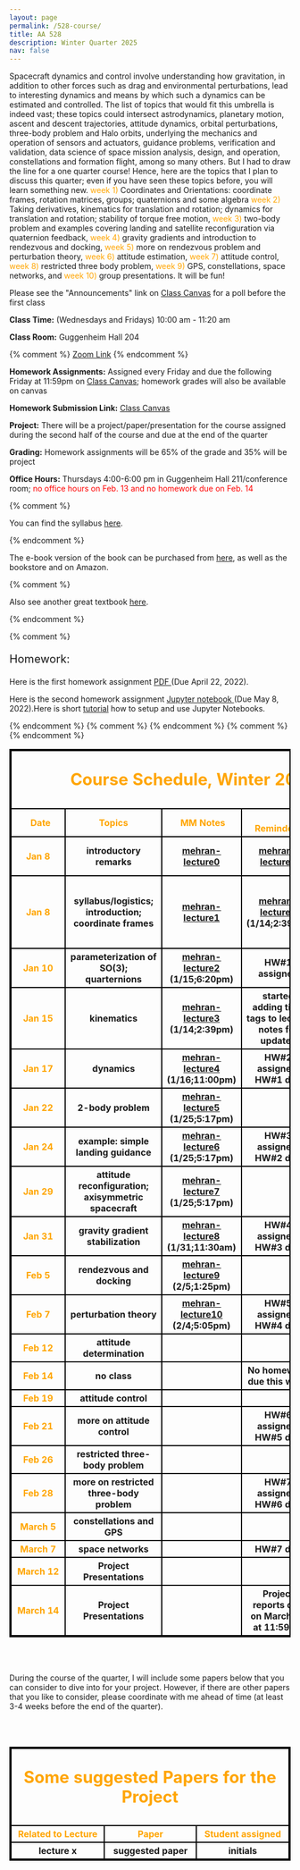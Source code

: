 ```yaml
---
layout: page
permalink: /528-course/
title: AA 528
description: Winter Quarter 2025
nav: false
---
```


<script
  src="https://cdn.mathjax.org/mathjax/latest/MathJax.js?config=TeX-AMS-MML_HTMLorMML"
  type="text/javascript">
</script>

Spacecraft dynamics and control involve understanding how gravitation, in addition to
other forces such as drag and environmental perturbations, lead to interesting
dynamics and means by which such a dynamics can be estimated and controlled. 
The list of topics that would fit this umbrella is indeed vast; these topics could
intersect astrodynamics, planetary motion, ascent and descent trajectories,
attitude dynamics, orbital perturbations, three-body problem and Halo orbits,
underlying the mechanics and operation of sensors and actuators, guidance problems,
verification and validation, data science of space mission analysis, design, and operation,
constellations and formation flight, among so many others. But I had to draw
the line for a one quarter course! Hence, here are the topics that I 
plan to discuss this quarter; even if you have seen these topics
before, you will learn something new.
<span style="color: orange;"> week 1)</span> Coordinates and Orientations: coordinate frames, rotation matrices, groups; quaternions and some algebra
<span style="color: orange;"> week 2)</span> Taking derivatives, kinematics for translation and rotation; dynamics for translation and rotation;
stability of torque free motion, <span style="color: orange;"> week 3)</span> two-body problem and examples covering
landing and satellite reconfiguration via quaternion feedback, <span style="color: orange;"> week 4)</span> gravity gradients
and introduction to rendezvous and docking,  <span style="color: orange;"> week 5)</span> more on rendezvous problem and perturbation
theory, <span style="color: orange;"> week 6)</span> attitude estimation, <span style="color: orange;"> week 7)</span> attitude control, <span style="color: orange;"> week 8)</span> restricted three body problem,
<span style="color: orange;"> week 9)</span> GPS, constellations, space networks, and <span style="color: orange;"> week 10)</span> group presentations. It will be fun!

<p>Please see the "Announcements" link on <a href="https://canvas.uw.edu/courses/1785234">Class Canvas</a> for a poll before the first class</p> 

<p><b>Class Time:</b> (Wednesdays and Fridays) 10:00 am - 11:20 am</p>

<p><b>Class Room:</b> Guggenheim Hall 204</p>

{% comment %}
<a href="https://washington.zoom.us/j/92496878244">Zoom Link</a> 
{% endcomment %}

<p><b>Homework Assignments:</b> Assigned every Friday and due the following Friday at 11:59pm on <a href="https://canvas.uw.edu/courses/1785234">Class Canvas</a>; homework grades will also be available on canvas</p> 

<p><b>Homework Submission Link:</b> <a href="https://canvas.uw.edu/courses/1785234">Class Canvas</a> </p>

<p><b>Project:</b> There will be a project/paper/presentation for the course assigned during the second half of the course and due at the end of the quarter</p>


<p><b>Grading:</b> Homework assignments will be 65% of the grade and 35% will be project</p>


<p><b>Office Hours:</b> Thursdays 4:00-6:00 pm in Guggenheim Hall 211/conference room; <span style="color: red;"> no office hours on Feb. 13 and no homework due on Feb. 14</span>

{% comment %}
<p> You can find the syllabus <a href="{{ site.baseurl }}/assets/pdf/teach_network/syllabus-Sp2022.pdf" target="_blank">here</a>. </p>
{% endcomment %}

<p> The e-book version of the book can be purchased from <a href="https://link.springer.com/book/10.1007/978-1-4939-0802-8" target="_blank">here</a>, as well as the bookstore and on Amazon.</p>

{% comment %}
<p> Also see another great textbook <a href="https://link.springer.com/book/10.1007/978-3-319-16646-9" target="_blank">here</a>.</p>
{% endcomment %}

{% comment %}
<p style="font-size:15pt"> Homework:</p>
<p> Here is the first homework assignment <a href="{{ site.baseurl }}/assets/pdf/teach_network/HW1.pdf" target="_blank"> PDF </a> (Due April 22, 2022).</p>
<p> Here is the second homework assignment <a href="{{ site.baseurl }}/assets/pdf/teach_network/HW2.ipynb" target="_blank"> Jupyter notebook </a> (Due May 8, 2022).Here is short <a href="https://www.dataquest.io/blog/jupyter-notebook-tutorial/">tutorial</a> how to setup and use Jupyter Notebooks.</p>
{% endcomment %}


<style>
table, th, td {
  border:2px solid black;
}
</style>


<table style="width:100%">
    <thead>
        <tr>
            <th colspan="6"> <p style="font-size:22pt"> <span style="color: orange;"> Course Schedule, Winter 2025</span> </p></th>
        </tr>
    </thead>
    <tbody>
        <tr>
            <th>&nbsp;&nbsp;&nbsp;&nbsp;&nbsp;&nbsp;<span style="color: orange;">Date</span>&nbsp;&nbsp;&nbsp;&nbsp;</th>
            <th>&nbsp;&nbsp;&nbsp;&nbsp;&nbsp;&nbsp;&nbsp;&nbsp;&nbsp;&nbsp;&nbsp;&nbsp;<span style="color: orange;">Topics</span>&nbsp;&nbsp;&nbsp;&nbsp;&nbsp;&nbsp;&nbsp;&nbsp;&nbsp;&nbsp;&nbsp;&nbsp;</th>
            <th>&nbsp;<span style="color: orange;"> MM Notes</span>&nbsp;</th>
            <th>&nbsp;&nbsp;&nbsp;&nbsp;&nbsp;&nbsp;&nbsp;&nbsp;&nbsp;&nbsp;&nbsp;&nbsp;<span style="color: orange;"> Reminders</span></th>
        </tr>
        <tr>
            <th><span style="color: orange;"> Jan 8</span></th>
            <th> introductory remarks</th>
            {% comment %}
            <th><a href="{{ site.baseurl }}/assets/pdf/AA528-W2025-Lectures/mehran-notes-528-W2025-introductory.pdf" target="_blank">mehran-lecture0</a></th>
            {% endcomment %}
            <th><a href="https://www.dropbox.com/scl/fi/sdzwfztwr2hau3q0w8iti/mehran-notes-528-W2025-introductory.pdf?rlkey=zo96302om7sfegjqgd1837rm2&st=4lryh3zz&dl=0">mehran-lecture0</a></th>
            <th>preface to lecture notes</th>
        </tr>
        <tr>
            <th><span style="color: orange;"> Jan 8</span></th>
            <th>syllabus/logistics; introduction; coordinate frames</th>
            {% comment %}
            <th><a href="{{ site.baseurl }}/assets/pdf/AA528-W2025-Lectures/mehran-notes-528-W2025-lecture1.pdf" target="_blank">mehran-lecture1</a></th>
            {% endcomment %}
            <th><a href="https://www.dropbox.com/scl/fi/p3z4lkb3jktwmjixzils9/mehran-notes-528-W2025-lecture1.pdf?rlkey=akzf8cxbanrkxvwfqb4z9evjy&st=j0xi0y42&dl=0">mehran-lecture1</a> (1/14;2:39pm)</th>
            <th>please go over my "not-due" assignment for this lecture</th>
        </tr>
        <tr>
            <th><span style="color: orange;"> Jan 10</span></th>
            <th> parameterization of SO(3); quarternions </th>
            <th><a href="https://www.dropbox.com/scl/fi/co1ojtk2mc01cwrlw4jrp/mehran-notes-528-W2025-lecture2.pdf?rlkey=inezyesnmgy5oft260addq1td&st=yrw2c0oc&dl=0">mehran-lecture2</a> (1/15;6:20pm)</th>
            <th>HW#1 assigned</th>
        </tr>
        <tr>
            <th><span style="color: orange;"> Jan 15</span></th>
            <th> kinematics </th>
            <th><a href="https://www.dropbox.com/scl/fi/1mcav5sgulfi2gmtktcc4/mehran-notes-528-W2025-lecture3.pdf?rlkey=95occqmodhhi8lfgttj1slffa&st=zlerjknv&dl=0">mehran-lecture3</a> (1/14;2:39pm)</th>
            <th>started adding time tags to lecture notes for updates</th>
        </tr>
        <tr>
            <th><span style="color: orange;"> Jan 17</span></th>
            <th> dynamics </th>
            <th><a href="https://www.dropbox.com/scl/fi/ysghqeuxipky2jb00m06u/mehran-notes-528-W2025-lecture4.pdf?rlkey=vuiothz5pfneamq9bl2089w0i&st=vfitr25a&dl=0">mehran-lecture4</a> (1/16;11:00pm)</th>
            <th>HW#2 assigned; HW#1 due</th>
        </tr>
        <tr>
            <th><span style="color: orange;"> Jan 22</span></th>
            <th>2-body problem </th>
            <th><a href="https://www.dropbox.com/scl/fi/i9s6ulalscjdaixbsd00u/mehran-notes-528-W2025-lecture5.pdf?rlkey=237nhuk0hwc8tkirm6z69uwzf&st=k7yoxmso&dl=0">mehran-lecture5</a> (1/25;5:17pm)</th>
            <th></th>
        </tr>
        <tr>
            <th><span style="color: orange;"> Jan 24</span></th>
            <th> example: simple landing guidance</th>
            <th><a href="https://www.dropbox.com/scl/fi/lhsyvhkkzyw2n7ikg2bjj/mehran-notes-528-W2025-lecture6.pdf?rlkey=d1e9yf71phpzvdeqfoxu1j4ji&st=evph632v&dl=0">mehran-lecture6</a> (1/25;5:17pm)</th>
            <th>HW#3 assigned; HW#2 due</th>
        </tr>
        <tr>
            <th><span style="color: orange;"> Jan 29</span></th>
            <th> attitude reconfiguration; axisymmetric spacecraft </th>
            <th><a href="https://www.dropbox.com/scl/fi/ebskhqsd2sa9cwyuloc0l/mehran-notes-528-W2025-lecture7.pdf?rlkey=b499m2ve6mgzcp8dzrn9i3fxh&st=yv9bu8i6&dl=0">mehran-lecture7</a> (1/25;5:17pm)</th>
            <th></th>
        </tr>
        <tr>
            <th><span style="color: orange;"> Jan 31</span></th>
            <th> gravity gradient stabilization </th>
            <th><a href="https://www.dropbox.com/scl/fi/ne7wimbbr60dmg0y1z1qw/mehran-notes-528-W2025-lecture8.pdf?rlkey=2jdnlx12zri43f8qe1v9fi9l8&st=08wxhppr&dl=0">mehran-lecture8</a> (1/31;11:30am)</th>
            <th>HW#4 assigned; HW#3 due</th>
        </tr> 
        <tr>
            <th><span style="color: orange;"> Feb 5</span></th>
            <th> rendezvous and docking </th>
            <th><a href="https://www.dropbox.com/scl/fi/29r9ez8rrhsdaf51pv51e/mehran-notes-528-W2025-lecture9.pdf?rlkey=vo8otvqwai36v7fp9shk2e3ni&st=8p5esj6b&dl=0">mehran-lecture9</a> (2/5;1:25pm)</th>
            <th></th>   
        </tr>
        <tr>
            <th><span style="color: orange;"> Feb 7</span></th>
            <th> perturbation theory </th>
            <th><a href="https://www.dropbox.com/scl/fi/j0er02kv3tl8iz1necbbr/mehran-notes-528-W2025-lecture10.pdf?rlkey=nah23h7xgzc7jpc8xjee5lu41&st=ete0f6zy&dl=0">mehran-lecture10</a> (2/4;5:05pm)</th>
            <th>HW#5 assigned; HW#4 due </th>
        </tr>
        <tr>
            <th><span style="color: orange;"> Feb 12</span></th>
            <th>attitude determination </th>
            <th></th>
            <th></th>
        </tr>
        <tr>
            <th><span style="color: orange;"> Feb 14</span></th>
            <th> no class</th>
            <th></th>
            <th>No homework due this week</th>
        </tr>
        <tr>
            <th><span style="color: orange;"> Feb 19</span></th>
            <th> attitude control </th>
            <th></th>
            <th></th>
        </tr>
        <tr>
            <th><span style="color: orange;"> Feb 21</span></th>
            <th> more on attitude control </th>
            <th></th>
            <th>HW#6 assigned; HW#5 due</th>
        </tr>
        <tr>
            <th><span style="color: orange;"> Feb 26</span></th>
            <th>  restricted three-body problem </th>
            <th></th>
            <th></th>
        </tr>
        <tr>
            <th><span style="color: orange;"> Feb 28</span></th>
            <th> more on restricted three-body problem </th>
            <th></th>
            <th>HW#7 assigned; HW#6 due</th>
        </tr>
        <tr>
            <th><span style="color: orange;"> March 5</span></th>
            <th>constellations and GPS</th>
            <th> </th>
            <th></th>
        </tr>
           <tr>
            <th><span style="color: orange;"> March 7</span></th>
            <th> space networks </th>
            <th> </th>
            <th>HW#7 due</th>
        </tr>
        <tr>
            <th><span style="color: orange;"> March 12</span></th>
            <th> Project Presentations </th>
            <th></th>
        </tr>
        <tr>
            <th><span style="color: orange;"> March 14</span></th>
            <th> Project Presentations </th>
            <th></th>
            <th>Project reports due on March 17 at 11:59pm</th>
        </tr>
    </tbody>
</table>

<br>

<br>

During the course of the quarter, I will include some papers below that you can consider to dive into for your project. However, if there are other papers that you like to consider, please coordinate with me ahead of time (at least 3-4 weeks before the end of the quarter).

<br>
<br>
<table style="width:100%">
    <thead>
        <tr>
            <th colspan="6"> <p style="font-size:22pt"> <span style="color: orange;"> Some suggested Papers for the Project</span> </p></th>
        </tr>
    </thead>
    <tbody>
        <tr>
            <th><span style="color: orange;"> Related to Lecture</span></th>
            <th><span style="color: orange;"> Paper</span></th>
            <th><span style="color: orange;"> Student assigned</span></th>
        </tr>
        <tr>
            <th>lecture x</th>
            <th>suggested paper</th>
            <th>initials</th>
        </tr>
    </tbody>
</table>

